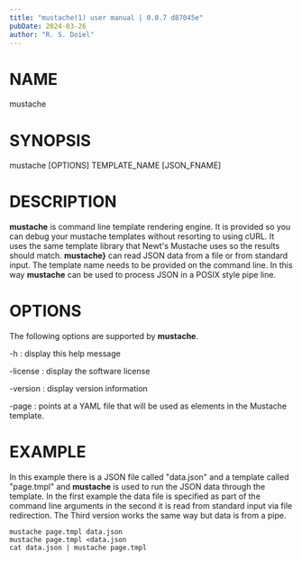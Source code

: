 ```yaml
---
title: "mustache(1) user manual | 0.0.7 d87045e"
pubDate: 2024-03-26
author: "R. S. Doiel"
---
```


# NAME

mustache

# SYNOPSIS

mustache [OPTIONS] TEMPLATE_NAME [JSON_FNAME]

# DESCRIPTION

**mustache** is command line template rendering engine. It is provided so
you can debug your mustache templates without resorting to using cURL. It uses
the same template library that Newt's Mustache uses so the results should
match. **mustache}** can read JSON data from a file or from standard 
input. The template name needs to be provided on the command line.
In this way **mustache** can be used to process JSON in a POSIX style
pipe line.

# OPTIONS

The following options are supported by **mustache**.

-h
: display this help message

-license
: display the software license

-version
: display version information

-page
: points at a YAML file that will be used as elements in the Mustache template.

# EXAMPLE

In this example there is a JSON file called "data.json" and a template called "page.tmpl"
and **mustache** is used to run the JSON data through the template. In the first
example the data file is specified as part of the command line arguments in the
second it is read from standard input via file redirection. The Third version
works the same way but data is from a pipe.

~~~shell
mustache page.tmpl data.json
mustache page.tmpl <data.json
cat data.json | mustache page.tmpl
~~~


